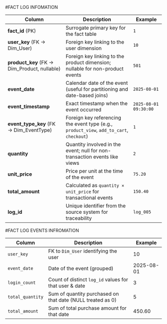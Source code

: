 #FACT LOG INFOMATION

| Column                                         | Description                                                                              | Example               |
| ---------------------------------------------- | ---------------------------------------------------------------------------------------- | --------------------- |
| **fact\_id** (PK)                              | Surrogate primary key for the fact table                                                 | `1`                   |
| **user\_key** (FK → Dim\_User)                 | Foreign key linking to the user dimension                                                | `10`                  |
| **product\_key** (FK → Dim\_Product, nullable) | Foreign key linking to the product dimension; nullable for non-product events            | `501`                 |
| **event\_date**                                | Calendar date of the event (useful for partitioning and date-based joins)                | `2025-08-01`          |
| **event\_timestamp**                           | Exact timestamp when the event occurred                                                  | `2025-08-01 09:30:00` |
| **event\_type\_key** (FK → Dim\_EventType)     | Foreign key referencing the event type (e.g., `product_view`, `add_to_cart`, `checkout`) | `1`                   |
| **quantity**                                   | Quantity involved in the event; null for non-transaction events like views               | `2`                   |
| **unit\_price**                                | Price per unit at the time of the event                                                  | `75.20`               |
| **total\_amount**                              | Calculated as `quantity × unit_price` for transactional events                           | `150.40`              |
| **log\_id**                                    | Unique identifier from the source system for traceability                                | `log_005`             |



#FACT LOG EVENTS INFROMATION

| Column           | Description                                                | Example    |
| ---------------- | ---------------------------------------------------------- | ---------- |
| `user_key`       | FK to `Dim_User` identifying the user                      | 10         |
| `event_date`     | Date of the event (grouped)                                | 2025-08-01 |
| `login_count`    | Count of distinct `log_id` values for that user & date     | 3          |
| `total_quantity` | Sum of quantity purchased on that date (NULL treated as 0) | 5          |
| `total_amount`   | Sum of total purchase amount for that date                 | 450.60     |
